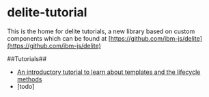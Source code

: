 delite-tutorial
===============

This is the home for delite tutorials, a new library based on custom components which can be found at [https://github.com/ibm-js/delite](https://github.com/ibm-js/delite)

##Tutorials##

* [An introductory tutorial to learn about templates and the lifecycle methods](beginner.md)
* [todo]

